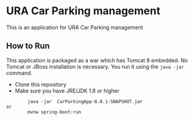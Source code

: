 # URA Car Parking management

This is an application for URA Car Parking management


## How to Run 

This application is packaged as a war which has Tomcat 8 embedded. No Tomcat or JBoss installation is necessary. You run it using the ```java -jar``` command.

* Clone this repository 
* Make sure you have JRE/JDK 1.8 or higher 
```
        java -jar  CarParkingApp-0.0.1-SNAPSHOT.jar
or
        mvnw spring-boot:run 
```